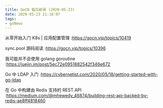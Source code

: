 ```yaml
---
title: GoCN 每日新闻 (2020-05-23)
date: 2020-05-23 21:18:07
tags:
- goNews
---
```

从零开始入门 K8s | 应用配置管理 :https://gocn.vip/topics/10419

sync.pool 源码阅读 :https://gocn.vip/topics/10396

我可能并不会使用 golang goroutine :https://juejin.im/post/5ec72e0951882542f346e672

Go 中 LDAP 入门 :https://cybernetist.com/2020/05/18/getting-started-with-go-ldap

在 Go 中构建由 Redis 支持的 REST API :https://medium.com/@mhewedy_46874/building-rest-api-backed-by-redis-ae8ff4818460

